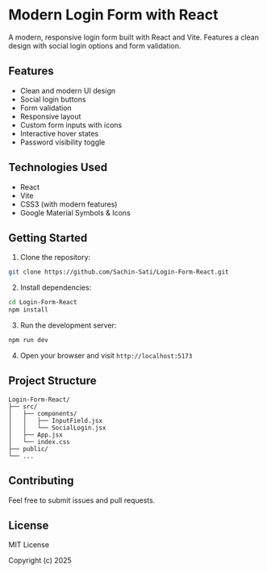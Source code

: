 # Modern Login Form with React

A modern, responsive login form built with React and Vite. Features a clean design with social login options and form validation.

## Features

- Clean and modern UI design
- Social login buttons
- Form validation
- Responsive layout
- Custom form inputs with icons
- Interactive hover states
- Password visibility toggle

## Technologies Used

- React
- Vite
- CSS3 (with modern features)
- Google Material Symbols & Icons

## Getting Started

1. Clone the repository:
```bash
git clone https://github.com/Sachin-Sati/Login-Form-React.git
```

2. Install dependencies:
```bash
cd Login-Form-React
npm install
```

3. Run the development server:
```bash
npm run dev
```

4. Open your browser and visit `http://localhost:5173`

## Project Structure

```
Login-Form-React/
├── src/
│   ├── components/
│   │   ├── InputField.jsx
│   │   └── SocialLogin.jsx
│   ├── App.jsx
│   └── index.css
├── public/
└── ...
```

## Contributing

Feel free to submit issues and pull requests.

## License

MIT License

Copyright (c) 2025
